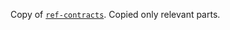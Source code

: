 Copy of [`ref-contracts`](https://github.com/ref-finance/ref-contracts/tree/a4ff7e7/ref-exchange/src/stable_swap).
Copied only relevant parts.